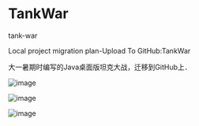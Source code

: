 # TankWar
tank-war


Local project migration plan-Upload To GitHub:TankWar


大一暑期时编写的Java桌面版坦克大战，迁移到GitHub上．


![image](https://github.com/YueHub/MyFlappyBird/blob/master/Screenshots/坦克大战一.jpg)


![image](https://github.com/YueHub/MyFlappyBird/blob/master/Screenshots/坦克大战二.jpg)


![image](https://github.com/YueHub/MyFlappyBird/blob/master/Screenshots/坦克大战三.jpg)

